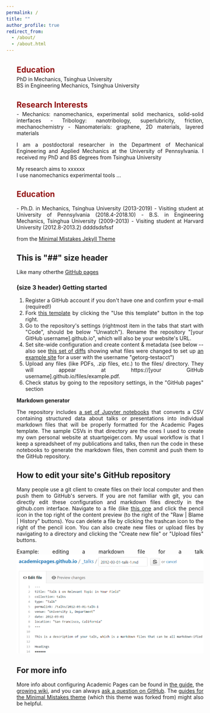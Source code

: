 ```yaml
---
permalink: /
title: ""
author_profile: true
redirect_from: 
  - /about/
  - /about.html
---
```


<div style="width: 100%; margin-left: 2em; margin-right: 2em; text-align: justify" markdown="1">

<p style="color: #910f0f; margin-top: 1.5em; margin-bottom: 0.2em; font-size: 1.5em;" markdown="1"><strong>Education</strong></p>
<p style="margin-top: 0.2em; margin-bottom: 0.2em; font-size: 1em;" markdown="1">
PhD in Mechanics, Tsinghua University
<br>
BS in Engineering Mechanics, Tsinghua University
</p>

<p style="color: #910f0f; margin-top: 1.5em; margin-bottom: 0.2em; font-size: 1.5em;" markdown="1"><strong>Research Interests</strong></p>
<p style="margin-top: 0.2em; margin-bottom: 0.2em; font-size: 1em;" markdown="1">
- Mechanics: nanomechanics, experimental solid mechanics, solid-solid interfaces
- Tribology: nanotribology, superlubricity, friction, mechanochemistry
- Nanomaterials: graphene, 2D materials, layered materials
</p>

<p style="margin-top: 1em; margin-bottom: 0.2em; font-size: 1em;" markdown="1">
I am a postdoctoral researcher in the Department of Mechanical Engineering and Applied Mechanics at the University of Pennsylvania. I received my PhD and BS degrees from Tsinghua University
</p>

<p style="margin-top: 1em; margin-bottom: 0.2em; font-size: 1em;" markdown="1">
My research aims to xxxxxx
<br>
I use nanomechanics experimental tools ...
</p>



<h2 style="color: #910f0f">Education</h2>
- Ph.D. in Mechanics, Tsinghua University (2013-2019)
  - Visiting student at University of Pennsylvania (2018.4-2018.10)
- B.S. in Engineering Mechanics, Tsinghua University (2009-2013)
  - Visiting student at Harvard University (2012.8-2013.2)
  ddddsdsfssf

from the [Minimal Mistakes Jekyll Theme](https://mmistakes.github.io/minimal-mistakes/) 

## This is "##" size header
Like many otherthe [GitHub pages](https://pages.github.com/) 


### (size 3 header) Getting started
1. Register a GitHub account if you don't have one and confirm your e-mail (required!)
1. Fork [this template](https://github.com/academicpages/academicpages.github.io) by clicking the "Use this template" button in the top right. 
1. Go to the repository's settings (rightmost item in the tabs that start with "Code", should be below "Unwatch"). Rename the repository "[your GitHub username].github.io", which will also be your website's URL.
1. Set site-wide configuration and create content & metadata (see below -- also see [this set of diffs](http://archive.is/3TPas) showing what files were changed to set up [an example site](https://getorg-testacct.github.io) for a user with the username "getorg-testacct")
1. Upload any files (like PDFs, .zip files, etc.) to the files/ directory. They will appear at https://[your GitHub username].github.io/files/example.pdf.  
1. Check status by going to the repository settings, in the "GitHub pages" section

**Markdown generator**

The repository includes [a set of Jupyter notebooks](https://github.com/academicpages/academicpages.github.io/tree/master/markdown_generator
) that converts a CSV containing structured data about talks or presentations into individual markdown files that will be properly formatted for the Academic Pages template. The sample CSVs in that directory are the ones I used to create my own personal website at stuartgeiger.com. My usual workflow is that I keep a spreadsheet of my publications and talks, then run the code in these notebooks to generate the markdown files, then commit and push them to the GitHub repository.

How to edit your site's GitHub repository
------
Many people use a git client to create files on their local computer and then push them to GitHub's servers. If you are not familiar with git, you can directly edit these configuration and markdown files directly in the github.com interface. Navigate to a file (like [this one](https://github.com/academicpages/academicpages.github.io/blob/master/_talks/2012-03-01-talk-1.md) and click the pencil icon in the top right of the content preview (to the right of the "Raw | Blame | History" buttons). You can delete a file by clicking the trashcan icon to the right of the pencil icon. You can also create new files or upload files by navigating to a directory and clicking the "Create new file" or "Upload files" buttons. 

Example: editing a markdown file for a talk
![Editing a markdown file for a talk](/images/editing-talk.png)

For more info
------
More info about configuring Academic Pages can be found in [the guide](https://academicpages.github.io/markdown/), the [growing wiki](https://github.com/academicpages/academicpages.github.io/wiki), and you can always [ask a question on GitHub](https://github.com/academicpages/academicpages.github.io/discussions). The [guides for the Minimal Mistakes theme](https://mmistakes.github.io/minimal-mistakes/docs/configuration/) (which this theme was forked from) might also be helpful.

</div>